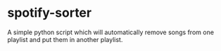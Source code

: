 # spotify-sorter
A simple python script which will automatically remove songs from one playlist and put them in another playlist.
